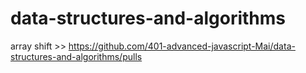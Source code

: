 # data-structures-and-algorithms
array shift >> https://github.com/401-advanced-javascript-Mai/data-structures-and-algorithms/pulls
